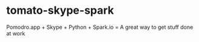 tomato-skype-spark
==================

Pomodro.app + Skype + Python + Spark.io = A great way to get stuff done at work
